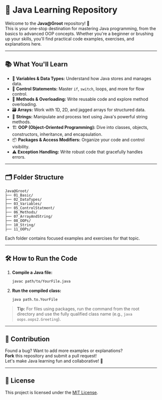 # 🚀 Java Learning Repository

Welcome to the **Java@Groot** repository! 🌱  
This is your one-stop destination for mastering Java programming, from the basics to advanced OOP concepts. Whether you're a beginner or brushing up your skills, you'll find practical code examples, exercises, and explanations here.

---

## 📚 What You'll Learn

- 🧮 **Variables & Data Types:** Understand how Java stores and manages data.
- 🔄 **Control Statements:** Master `if`, `switch`, loops, and more for flow control.
- 🧩 **Methods & Overloading:** Write reusable code and explore method overloading.
- 🗃️ **Arrays:** Work with 1D, 2D, and jagged arrays for structured data.
- 📝 **Strings:** Manipulate and process text using Java's powerful string methods.
- 🏗️ **OOP (Object-Oriented Programming):** Dive into classes, objects, constructors, inheritance, and encapsulation.
- 📦 **Packages & Access Modifiers:** Organize your code and control visibility.
- ⚠️ **Exception Handling:** Write robust code that gracefully handles errors.

---

## 🗂️ Folder Structure

```
Java@Groot/
├── 01_Basic/
├── 02_DataTypes/
├── 03_Variables/
├── 05_ControlStatment/
├── 06_Methods/
├── 07_ArrayAndString/
├── 08_OOPs/
├── 10_String/
├── 11_OOPs/
```

Each folder contains focused examples and exercises for that topic.

---

## 🛠️ How to Run the Code

1. **Compile a Java file:**
   ```sh
   javac path/to/YourFile.java
   ```

2. **Run the compiled class:**
   ```sh
   java path.to.YourFile
   ```

> **Tip:** For files using packages, run the command from the root directory and use the fully qualified class name (e.g., `java oops.oops2.Greeting`).

---

## 🤝 Contribution

Found a bug? Want to add more examples or explanations?  
**Fork** this repository and submit a pull request!  
Let's make Java learning fun and collaborative! 🎉

---

## 📝 License

This project is licensed under the [MIT License](./LICENSE).


